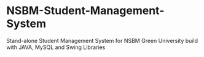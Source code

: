 # NSBM-Student-Management-System
Stand-alone Student Management System for NSBM Green University build with JAVA, MySQL and Swing Libraries
